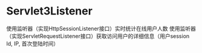 # Servlet3Listener
使用监听器（实现HttpSessionListener接口）实时统计在线用户人数
使用监听器（实现ServletRequestListener接口）获取访问用户的详细信息（用户session Id, IP, 首次登陆时间）
